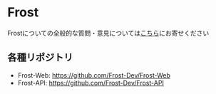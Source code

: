 # Frost
Frostについての全般的な質問・意見については[こちら](https://github.com/Frost-Dev/Frost/issues)にお寄せください

## 各種リポジトリ
- Frost-Web: https://github.com/Frost-Dev/Frost-Web
- Frost-API: https://github.com/Frost-Dev/Frost-API

